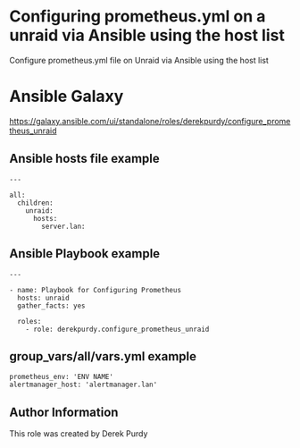 # Configuring prometheus.yml on a unraid via Ansible using the host list
Configure prometheus.yml file on Unraid via Ansible using the host list

# Ansible Galaxy
https://galaxy.ansible.com/ui/standalone/roles/derekpurdy/configure_prometheus_unraid

## Ansible hosts file example

    ---

    all:
      children:
        unraid:
          hosts:
            server.lan:

## Ansible Playbook example

    ---

    - name: Playbook for Configuring Prometheus
      hosts: unraid
      gather_facts: yes

      roles:
        - role: derekpurdy.configure_prometheus_unraid

## group_vars/all/vars.yml example
    prometheus_env: 'ENV NAME'
    alertmanager_host: 'alertmanager.lan'


## Author Information
This role was created by Derek Purdy
